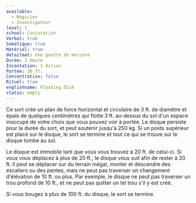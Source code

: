 ```yaml
---
available:
  - Magicien
  - Investigateur
level: 1
school: Conjuration
Verbal: true
Somatique: true
Matériel: true
detailmat: Une goutte de mercure
Durée: 1 Heure
Incantation: 1 Action
Portée: 30 ft.
Concentration: false
Rituel: true
englishname: Floating Disk
status: empty
---
```

Ce sort crée un plan de force horizontal et circulaire de 3 ft. de diamètre et épais de quelques centimètres qui flotte 3 ft. au-dessus du sol d'un espace inoccupé de votre choix que vous pouvez voir à portée. Le disque persiste pour la durée du sort, et peut soutenir jusqu'à 250 kg. Si un poids supérieur est placé sur le disque, le sort se termine et tout ce qui se trouve sur le disque tombe au sol.

Le disque est immobile tant que vous vous trouvez à 20 ft. de celui-ci. Si vous vous déplacez à plus de 20 ft., le disque vous suit afin de rester à 20 ft. Il peut se déplacer sur du terrain inégal, monter et descendre des escaliers ou des pentes, mais ne peut pas traverser un changement d'élévation de 10 ft. ou plus. Par exemple, le disque ne peut pas traverser un trou profond de 10 ft., et ne peut pas quitter un tel trou s'il y est créé.

Si vous bougez à plus de 100 ft. du disque, le sort se termine.

